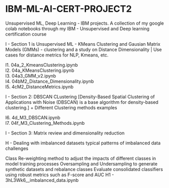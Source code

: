 # IBM-ML-AI-CERT-PROJECT2
Unsupervised ML, Deep Learning - IBM projects. A collection of my google colab notebooks through my IBM - Unsupervised and Deep learning certification course

I - Section 1 is Unsupervised ML - KMeans Clustering and Gausian Matrix Models (GMMs) - clustering and a study on Distance Dimensionality | Use cases for distance metrics for NLP, Kmeans, etc. 


I1. 04a_2_KmeansClustering.ipynb  
I2. 04a_KMeansClustering.ipynb  
I3. 04a3_GMM_v2.ipynb  
I4. 04bM2_Distance_Dimensionality.ipynb  
I5. 4cM2_DistanceMetrics.ipynb  

I - Section 2: DBSCAN CLustering [Density-Based Spatial Clustering of Applications with Noise (DBSCAN) is a base algorithm for density-based clustering.]  +  Different Clustering methods examples


I6. 4d_M3_DBSCAN.ipynb  
I7. 04f_M3_Clustering_Methods.ipynb

I - Section 3: Matrix review and dimensionality reduction  


H - Dealing with imbalanced datasets typical patterns of imbalanced data challenges

Class Re-weighting method to adjust the impacts of different classes in model training processes
Oversampling and Undersampling to generate synthetic datasets and rebalance classes
Evaluate consolidated classifiers using robust metrics such as F-score and AUC
H1 - 3hL3Wk6__imbalanced_data.ipynb
